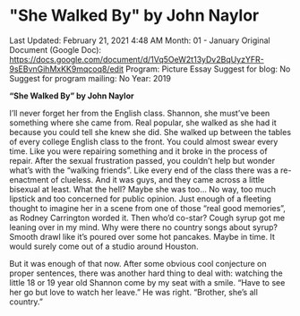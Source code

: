 # "She Walked By" by John Naylor

Last Updated: February 21, 2021 4:48 AM
Month: 01 - January
Original Document (Google Doc): https://docs.google.com/document/d/1Vq5OeW2t13yDv2BqUyzYFR-9sEBvnGihMxKK9mqcoq8/edit
Program: Picture Essay
Suggest for blog: No
Suggest for program mailing: No
Year: 2019

**“She Walked By” by John Naylor**

I’ll never forget her from the English class. Shannon, she must’ve been something where she came from. Real popular, she walked as she had it because you could tell she knew she did. She walked up between the tables of every college English class to the front. You could almost swear every time. Like you were repairing something and it broke in the process of repair. After the sexual frustration passed, you couldn’t help but wonder what’s with the “walking friends”. Like every end of the class there was a re-enactment of clueless. And it was guys, and they came across a little bisexual at least. What the hell? Maybe she was too… No way, too much lipstick and too concerned for public opinion. Just enough of a fleeting thought to imagine her in a scene from one of those “real good memories”, as Rodney Carrington worded it. Then who’d co-star? Cough syrup got me leaning over in my mind. Why were there no country songs about syrup? Smooth drawl like it’s poured over some hot pancakes. Maybe in time. It would surely come out of a studio around Houston.

But it was enough of that now. After some obvious cool conjecture on proper sentences, there was another hard thing to deal with: watching the little 18 or 19 year old Shannon come by my seat with a smile. “Have to see her go but love to watch her leave.” He was right. “Brother, she’s all country.”